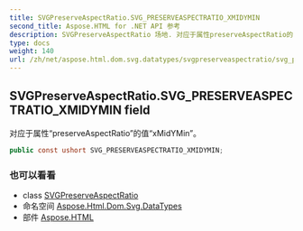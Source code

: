 ```yaml
---
title: SVGPreserveAspectRatio.SVG_PRESERVEASPECTRATIO_XMIDYMIN
second_title: Aspose.HTML for .NET API 参考
description: SVGPreserveAspectRatio 场地. 对应于属性preserveAspectRatio的值xMidYMin
type: docs
weight: 140
url: /zh/net/aspose.html.dom.svg.datatypes/svgpreserveaspectratio/svg_preserveaspectratio_xmidymin/
---
```

## SVGPreserveAspectRatio.SVG_PRESERVEASPECTRATIO_XMIDYMIN field

对应于属性“preserveAspectRatio”的值“xMidYMin”。

```csharp
public const ushort SVG_PRESERVEASPECTRATIO_XMIDYMIN;
```

### 也可以看看

* class [SVGPreserveAspectRatio](../)
* 命名空间 [Aspose.Html.Dom.Svg.DataTypes](../../svgpreserveaspectratio/)
* 部件 [Aspose.HTML](../../../)


